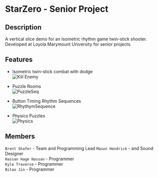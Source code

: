 # StarZero - Senior Project

## Description
A vertical slice demo for an Isometric rhythm game twin-stick shooter. Developed at Loyola Marymount University for senior projects.  

## Features 
* Isometric twin-stick combat with dodge <br>
![Kill Enemy](https://github.com/bshafer93/Star-Zero/assets/6563924/82a7b6dd-8de3-4145-a588-1dd19b6a0caf)
* Puzzle Rooms <br>
![PuzzleSeq](https://github.com/bshafer93/Star-Zero/assets/6563924/25503634-22ad-4e8f-ab8e-4c2b6974b8a9)

* Button Timing Rhythm Sequences <br>
![RhythymSequence](https://github.com/bshafer93/Star-Zero/assets/6563924/1408df89-c006-4afe-911f-b49df55affd3)

* Physics Puzzles <br>
![Physics](https://github.com/bshafer93/Star-Zero/assets/6563924/1c3b94c0-053c-4841-9f43-9d978528b3e2)




## Members
`Brent Shafer` - Team and Programming Lead
`Mason Hendrick` - and Sound Designer  
`Hassan Hage Hassan` - Programmer  
`Kyle Traverse` - Programmer  
`Bitao Jin` - Programmer  
